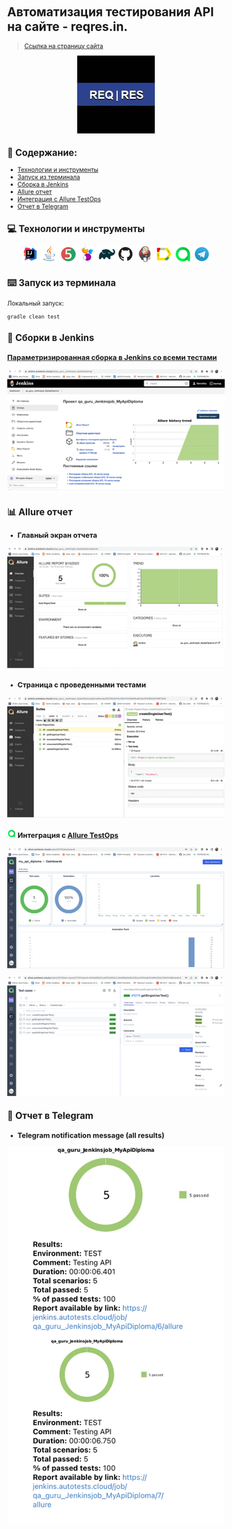 #  Автоматизация тестирования API на сайте - reqres.in.
> <a target="_blank" href="https://reqres.in/">Ссылка на страницу сайта</a>
<p align="center">
<img title="Wiki img" src="images/picture/reqres.jpeg">
</p>

## :page_with_curl: Содержание:

- [Технологии и инструменты](#techno-технологии-и-инструменты)
- [Запуск из терминала](#arrow_forward-запуск-из-терминала)
- [Сборка в Jenkins](#jenkins-Jenkins-job)
- [Allure отчет](#report-Allure-отчет)
- [Интеграция с Allure TestOps](#Allure-TestOPS)
- [Отчет в Telegram](#telegram-Уведомление-в-Telegram-при-помощи-бота)

<a name="techno-технологии-и-инструменты"></a>
## :computer: Технологии и инструменты

<p align="center">
<img width="8%" title="IntelliJ IDEA" src="images/logo/Intelij_IDEA.svg">
<img width="8%" title="Java" src="images/logo/Java.svg">
<img width="8%" title="JUnit5" src="images/logo/JUnit5.svg">
<img width="8%" title="Selenide" src="images/logo/Selenide.svg">
<img width="8%" title="Gradle" src="images/logo/Gradle.svg">
<img width="8%" title="GitHub" src="images/logo/GitHub.svg">
<img width="8%" title="Jenkins" src="images/logo/Jenkins.svg">
<img width="8%" title="Allure Report" src="images/logo/Allure_Report.svg">
<img width="8%" title="Allure TestOps" src="images/logo/AllureTestOps.svg">
<img width="8%" title="Telegram" src="images/logo/Telegram.svg">
</p>

## :keyboard: Запуск из терминала
Локальный запуск:
```
gradle clean test
```
## :robot: Сборки в Jenkins
### <a target="_blank" href="https://jenkins.autotests.cloud/job/qa_guru_Jenkinsjob_MyApiDiploma/">Параметризированная сборка в Jenkins со всеми тестами</a>
<p align="center">
<img title="Jenkins Job Run with parameters" src="images/screenshots/Screenshot 2022-09-11 at 14.15.04.png">
</p>


## :bar_chart: Allure отчет
- ### Главный экран отчета
<p align="center">
<img title="Allure Overview Dashboard" src="images/screenshots/Screenshot 2022-09-11 at 14.17.52.png">
</p>

- ### Страница с проведенными тестами
<p align="center">
<img title="Allure Test Page" src="images/screenshots/Screenshot 2022-09-11 at 14.19.32.png">
</p>

<a name="Allure-TestOPS"></a>
### <img width="4%" title="Allure TestOPS" src="images/logo/AllureTestOps.svg"> Интеграция с [Allure TestOps](https://allure.autotests.cloud/launch/14588)
<p align="center">
  <img src="images/screenshots/Screenshot 2022-09-11 at 14.20.54.png" alt="job">
</p>

<p align="center">
  <img src="images/screenshots/Screenshot 2022-09-11 at 14.22.40.png" alt="job">
</p>

## :robot: Отчет в Telegram
- ### Telegram notification message (all results)
<p align="center">
  <img src="images/screenshots/Screenshot 2022-09-11 at 14.23.57.png" alt="job">
</p>